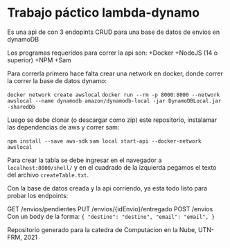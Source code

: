 # Trabajo páctico lambda-dynamo

Es una api de con 3 endopints CRUD para una base de datos de envios en dynamoDB

Los programas requeridos para correr la api son:
+Docker
+NodeJS (14 o superior)
+NPM
+Sam

Para correrla primero hace falta crear una network en docker, donde correr la correr la base de datos dynamo:

`docker network create awslocal`
`docker run --rm -p 8000:8000 --network awslocal --name dynamodb amazon/dynamodb-local -jar DynamoDBLocal.jar -sharedDb`

Luego se debe clonar (o descargar como zip) este repositorio, instalamar las dependencias de aws y correr sam:

`npm install --save aws-sdk`
`sam local start-api --docker-network awslocal`

Para crear la tabla se debe ingresar en el navegador a `localhost:8000/shell/` y en el cuadrado de la izquierda pegamos el texto del archivo `createTable.txt`.

Con la base de datos creada y la api corriendo, ya esta todo listo para probar los endpoints:

GET /envios/pendientes
PUT /envios/{idEnvio}/entregado
POST /envios
Con un body de la forma:
`{
"destino": "destino",
"email": "email",
}`

Repositorio generado para la catedra de Computacion en la Nube, UTN-FRM, 2021
